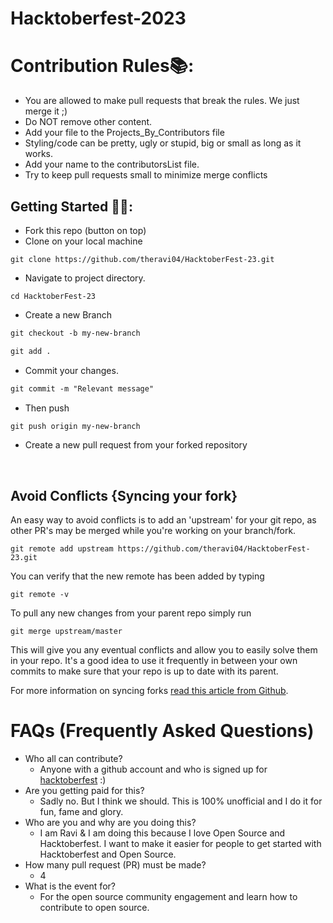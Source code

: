 # Hacktoberfest-2023

# Contribution Rules📚:

- You are allowed to make pull requests that break the rules. We just merge it ;)
- Do NOT remove other content.
- Add your file to the Projects_By_Contributors file
- Styling/code can be pretty, ugly or stupid, big or small as long as it works.
- Add your name to the contributorsList file.
- Try to keep pull requests small to minimize merge conflicts


## Getting Started 🤩🤗:

- Fork this repo (button on top)
- Clone on your local machine

```terminal
git clone https://github.com/theravi04/HacktoberFest-23.git
```
- Navigate to project directory.
```terminal
cd HacktoberFest-23
```

- Create a new Branch

```markdown
git checkout -b my-new-branch
```

```markdown
git add .
```
- Commit your changes.

```markdown
git commit -m "Relevant message"
```
- Then push 
```markdown
git push origin my-new-branch
```


- Create a new pull request from your forked repository

<br>

## Avoid Conflicts {Syncing your fork}

An easy way to avoid conflicts is to add an 'upstream' for your git repo, as other PR's may be merged while you're working on your branch/fork.   

```terminal
git remote add upstream https://github.com/theravi04/HacktoberFest-23.git
```

You can verify that the new remote has been added by typing
```terminal
git remote -v
```

To pull any new changes from your parent repo simply run
```terminal
git merge upstream/master
```

This will give you any eventual conflicts and allow you to easily solve them in your repo. It's a good idea to use it frequently in between your own commits to make sure that your repo is up to date with its parent.

For more information on syncing forks [read this article from Github](https://help.github.com/articles/syncing-a-fork/).

# FAQs (Frequently Asked Questions)

- Who all can contribute?
  - Anyone with a github account and who is signed up for
[hacktoberfest](https://hacktoberfest.com/) :)
- Are you getting paid for this?
  - Sadly no. But I think we should. This is 100% unofficial and I do it for fun, fame and glory.
- Who are you and why are you doing this?
  - I am Ravi & I am doing this because I love Open Source and Hacktoberfest. I want to make it easier for people to get started with Hacktoberfest and Open Source.
- How many pull request (PR) must be made?
  - 4
- What is the event for?
  - For the open source community engagement and learn how to contribute to open source.